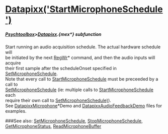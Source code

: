 # [Datapixx('StartMicrophoneSchedule')](Datapixx-StartMicrophoneSchedule) 
##### [Psychtoolbox](Pyschtoolbox)>[Datapixx](Datapixx).{mex*} subfunction


Start running an audio acquisition schedule. The actual hardware schedule will  
be initiated by the next [RegWr](RegWr)\* command, and then the audio inputs will acquire  
their first sample after the scheduleOnset specified in [SetMicrophoneSchedule](SetMicrophoneSchedule).  
Note that every call to [StartMicrophoneSchedule](StartMicrophoneSchedule) must be preceeded by a call to  
[SetMicrophoneSchedule](SetMicrophoneSchedule) (ie: multiple calls to [StartMicrophoneSchedule](StartMicrophoneSchedule) each  
require their own call to [SetMicrophoneSchedule)](SetMicrophoneSchedule)).  
See [DatapixxMicrophone](DatapixxMicrophone)\*Demo and [DatapixxAudioFeedbackDemo](DatapixxAudioFeedbackDemo) files for examples.  
  


###See also:
[SetMicrophoneSchedule](Datapixx-SetMicrophoneSchedule), [StopMicrophoneSchedule](Datapixx-StopMicrophoneSchedule), [GetMicrophoneStatus](Datapixx-GetMicrophoneStatus), [ReadMicrophoneBuffer](Datapixx-ReadMicrophoneBuffer)
